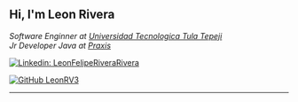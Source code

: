 <h2> Hi, I'm Leon Rivera</h2>

<p><em>Software Enginner at <a href="http://www.unb.br">Universidad Tecnologica Tula Tepeji</a><!--<img src="https://media.giphy.com/media/fYSnHlufseco8Fh93Z/giphy.gif" width="30">--></br>Jr Developer Java at <a href="praxisglobe.com">Praxis</a> <!--<img src="https://media.giphy.com/media/WUlplcMpOCEmTGBtBW/giphy.gif" width="30"> -->
</em></p>


[![Linkedin: LeonFelipeRiveraRivera](https://img.shields.io/badge/-**nombre-blue?style=flat-square&logo=Linkedin&logoColor=white&link=https://www.linkedin.com/in/leonfeliperivera/)](www.linkedin.com/in/leonfeliperivera)

              
[![GitHub LeonRV3](https://img.shields.io/github/followers/leonrv3?label=follow&style=social)](https://github.com/)



---
